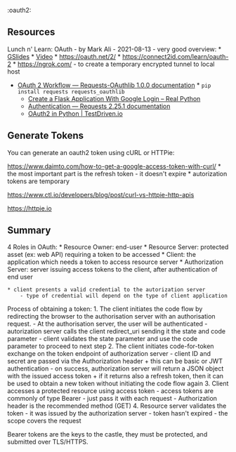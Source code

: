 :oauth2:

## Resources

Lunch n' Learn: OAuth - by Mark Ali - 2021-08-13 - very good overview:
    * [GSlides](https://docs.google.com/presentation/d/1Zv_j4UpOjyxMhfrObWj6l_afK6byNEFWXd7wZ5txu78/edit#slide=id.ge1e03fa542_0_218)
    *  [Video](https://drive.google.com/drive/folders/1Ezand7xrME1CysePnygSISjOYpFYrXEo)
    * https://oauth.net/2/
    * https://connect2id.com/learn/oauth-2
    * https://ngrok.com/ - to create a temporary encrypted tunnel to local host
* [OAuth 2 Workflow — Requests-OAuthlib 1.0.0 documentation](https://requests-oauthlib.readthedocs.io/en/latest/oauth2_workflow.html)
        * `pip install requests requests_oauthlib`
    * [Create a Flask Application With Google Login – Real Python](https://realpython.com/flask-google-login/)
    * [Authentication — Requests 2.25.1 documentation](https://docs.python-requests.org/en/latest/user/authentication/#basic-authentication)
    * [OAuth2 in Python | TestDriven.io](https://testdriven.io/blog/oauth-python/)

## Generate Tokens

You can generate an oauth2 token using cURL or HTTPie:

https://www.daimto.com/how-to-get-a-google-access-token-with-curl/
    * the most important part is the refresh token - it doesn't expire
    * autorization tokens are temporary

https://www.ctl.io/developers/blog/post/curl-vs-httpie-http-apis

https://httpie.io

## Summary

4 Roles in OAuth:
    * Resource Owner: end-user
    * Resource Server: protected asset (ex: web API) requiring a token to be accessed
    * Client: the application which needs a token to access resource server
    * Authorization Server: server issuing access tokens to the client, after authentication of end user

    * client presents a valid credential to the autorization server
        - type of credential will depend on the type of client application

Process of obtaining a token:
    1. The client initiates the code flow by redirecting the browser to the authorisation server with an authorisation request.
        - At the authorisation server, the user will be authenticated
        - autorization server calls the client redirect_uri sending it the state and code parameter
        - client validates the state parameter and use the code parameter to proceed to next step
    2. The client initiates code-for-token exchange on the token endpoint of authorization server
        - client ID and secret are passed via the Authorization header
            + this can be basic or JWT authentication
        - on success, authorization server will return a JSON object with the issued access token
            + if it returns also a refresh token, then it can be used to obtain a new token without initiating the code flow again
    3. Client accesses a protected resource using access token
        - access tokens are commonly of type Bearer - just pass it with each request
        - Authorization header is the recommended method (GET)
    4. Resource server validates the token
        - it was issued by the authorization server
        - token hasn't expired
        - the scope covers the request

Bearer tokens are the keys to the castle, they must be protected, and submitted over TLS/HTTPS.
